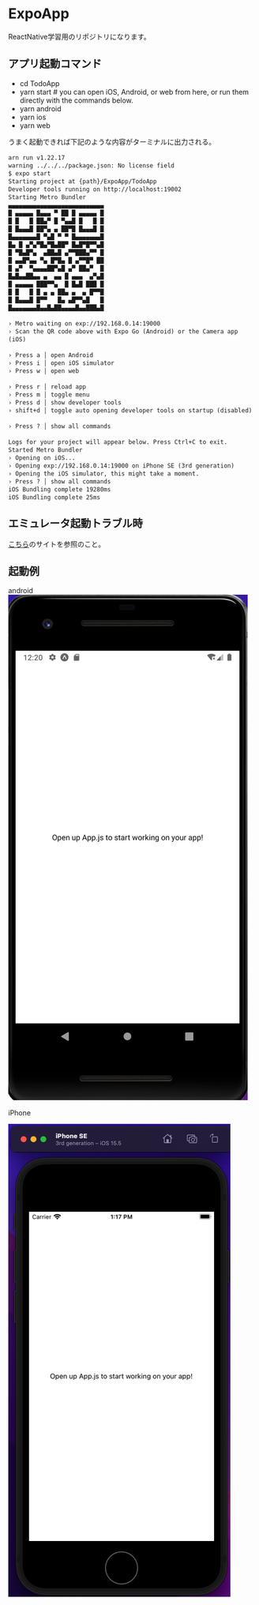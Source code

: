 # ExpoApp
ReactNative学習用のリポジトリになります。

## アプリ起動コマンド

- cd TodoApp
- yarn start # you can open iOS, Android, or web from here, or run them directly with the commands below.
- yarn android
- yarn ios
- yarn web

うまく起動できれば下記のような内容がターミナルに出力される。

```terminal
arn run v1.22.17
warning ../../../package.json: No license field
$ expo start
Starting project at {path}/ExpoApp/TodoApp
Developer tools running on http://localhost:19002
Starting Metro Bundler
▄▄▄▄▄▄▄▄▄▄▄▄▄▄▄▄▄▄▄▄▄▄▄▄▄▄▄
█ ▄▄▄▄▄ █▄▄▄ ▀ ██ █ ▄▄▄▄▄ █
█ █   █ ██▄▀ █ ▀▄▄█ █   █ █
█ █▄▄▄█ ██▀▄ ▄ ██▀█ █▄▄▄█ █
█▄▄▄▄▄▄▄█ ▀▄█ ▀ ▀ █▄▄▄▄▄▄▄█
█▄ █ ▄▀▄▀█▄▀█▄██▀ █▄█▀█▀▀▄█
█ ▀█▄█▀▄  ▄██▄█ ▄▀▀███▄▀▀ █
█ ▄▄█▀▄▄ ▀▄ █▀█▄ █ ▄▀▀█▀ ██
█ ▄▀  ▀▄▄▄▄██▀▄█ ▄▀ ██▄▀  █
█▄█▄▄██▄▄ ▄  ▄▄ █ ▄▄▄  ▄▀▄█
█ ▄▄▄▄▄ ███▀▀▄  █ █▄█ ███ █
█ █   █ █ ▄ ▄ ██▄ ▄  ▄ █▀▀█
█ █▄▄▄█ █▀▀   █▄ ▄█▀▀▄█   █
█▄▄▄▄▄▄▄█▄▄█▄██▄▄▄▄█▄▄███▄█

› Metro waiting on exp://192.168.0.14:19000
› Scan the QR code above with Expo Go (Android) or the Camera app (iOS)

› Press a │ open Android
› Press i │ open iOS simulator
› Press w │ open web

› Press r │ reload app
› Press m │ toggle menu
› Press d │ show developer tools
› shift+d │ toggle auto opening developer tools on startup (disabled)

› Press ? │ show all commands

Logs for your project will appear below. Press Ctrl+C to exit.
Started Metro Bundler
› Opening on iOS...
› Opening exp://192.168.0.14:19000 on iPhone SE (3rd generation)
› Opening the iOS simulator, this might take a moment.
› Press ? │ show all commands
iOS Bundling complete 19280ms
iOS Bundling complete 25ms
```

## エミュレータ起動トラブル時

 <a href="https://www.ok-data.com/entry/xcode%E3%82%92%E3%82%A2%E3%83%83%E3%83%97%E3%83%87%E3%83%BC%E3%83%88%E3%81%97%E3%81%9F%E3%82%89expo%E3%81%A7ios%E3%82%B7%E3%83%9F%E3%83%A5%E3%83%AC%E3%83%BC%E3%82%BF%E3%81%8C%E8%B5%B7%E5%8B%95/">こちら</a>のサイトを参照のこと。

## 起動例

android
<img src="./docs/assets/android.png">
<br/>

iPhone

<img src="./docs/assets/iphone.png">